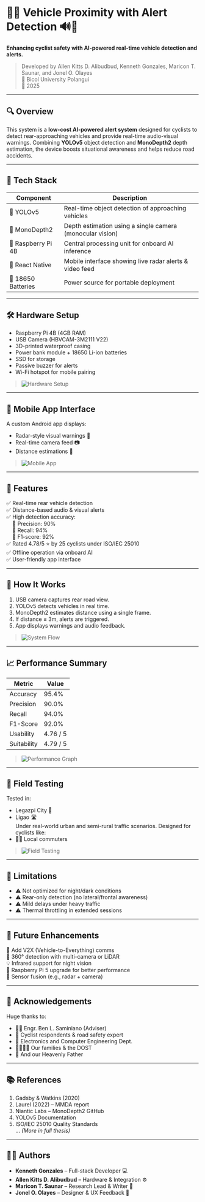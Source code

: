 # 🚴‍♂️ Vehicle Proximity with Alert Detection 🔊📱

**Enhancing cyclist safety with AI-powered real-time vehicle detection and alerts.**

> Developed by Allen Kitts D. Alibudbud, Kenneth Gonzales, Maricon T. Saunar, and Jonel O. Olayes  
> 🏫 Bicol University Polangui  
> 📅 2025

---

## 🔍 Overview

This system is a **low-cost AI-powered alert system** designed for cyclists to detect rear-approaching vehicles and provide real-time audio-visual warnings. Combining **YOLOv5** object detection and **MonoDepth2** depth estimation, the device boosts situational awareness and helps reduce road accidents.

---

## 🧠 Tech Stack

| Component            | Description                                                  |
|---------------------|--------------------------------------------------------------|
| 📸 YOLOv5           | Real-time object detection of approaching vehicles            |
| 📏 MonoDepth2       | Depth estimation using a single camera (monocular vision)     |
| 🍓 Raspberry Pi 4B  | Central processing unit for onboard AI inference              |
| 📱 React Native     | Mobile interface showing live radar alerts & video feed       |
| 🔋 18650 Batteries  | Power source for portable deployment                          |

---

## 🛠️ Hardware Setup

- Raspberry Pi 4B (4GB RAM)
- USB Camera (HBVCAM-3M2111 V22)
- 3D-printed waterproof casing
- Power bank module + 18650 Li-ion batteries
- SSD for storage
- Passive buzzer for alerts
- Wi-Fi hotspot for mobile pairing

> ![Hardware Setup](./assets-for-readme/model.png)

---

## 📲 Mobile App Interface

A custom Android app displays:
- Radar-style visual warnings 🚨
- Real-time camera feed 📷
- Distance estimations 📏

> ![Mobile App](./assets-for-readme/mobile.png)

---

## 🎯 Features

✅ Real-time rear vehicle detection  
✅ Distance-based audio & visual alerts  
✅ High detection accuracy:  
&nbsp;&nbsp;&nbsp;&nbsp;📌 Precision: 90%  
&nbsp;&nbsp;&nbsp;&nbsp;📌 Recall: 94%  
&nbsp;&nbsp;&nbsp;&nbsp;📌 F1-score: 92%  
✅ Rated 4.78/5 ⭐ by 25 cyclists under ISO/IEC 25010  
✅ Offline operation via onboard AI  
✅ User-friendly app interface

---

## 🚦 How It Works

1. USB camera captures rear road view.
2. YOLOv5 detects vehicles in real time.
3. MonoDepth2 estimates distance using a single frame.
4. If distance ≤ 3m, alerts are triggered.
5. App displays warnings and audio feedback.

> ![System Flow](./assets-for-readme/flow.jpg)

---

## 📈 Performance Summary

| Metric     | Value     |
|------------|-----------|
| Accuracy   | 95.4%     |
| Precision  | 90.0%     |
| Recall     | 94.0%     |
| F1-Score   | 92.0%     |
| Usability  | 4.76 / 5  |
| Suitability | 4.79 / 5 |

> ![Performance Graph](./assets-for-readme/matrix.jpg)

---

## 📍 Field Testing

Tested in:
- Legazpi City 🚦
- Ligao 🛣️  
Under real-world urban and semi-rural traffic scenarios. Designed for cyclists like:
- 🧍‍♂️ Local commuters

> ![Field Testing](./assets-for-readme/simulation.gif)

---

## 🔧 Limitations

- ⚠️ Not optimized for night/dark conditions
- ⚠️ Rear-only detection (no lateral/frontal awareness)
- ⚠️ Mild delays under heavy traffic
- ⚠️ Thermal throttling in extended sessions

---

## 🔮 Future Enhancements

🔗 Add V2X (Vehicle-to-Everything) comms  
🎯 360° detection with multi-camera or LiDAR  
💡 Infrared support for night vision  
🚀 Raspberry Pi 5 upgrade for better performance  
📡 Sensor fusion (e.g., radar + camera)

---

## 🙌 Acknowledgements

Huge thanks to:
- 👨‍🏫 Engr. Ben L. Saminiano (Adviser)  
- 👥 Cyclist respondents & road safety expert  
- 🧪 Electronics and Computer Engineering Dept.  
- 👨‍👩‍👧‍👦 Our families & the DOST  
- 🙏 And our Heavenly Father

---

## 📚 References

1. Gadsby & Watkins (2020)  
2. Laurel (2022) – MMDA report  
3. Niantic Labs – MonoDepth2 GitHub  
4. YOLOv5 Documentation  
5. ISO/IEC 25010 Quality Standards  
... _(More in full thesis)_

---

## 👨‍💻 Authors

- **Kenneth Gonzales** – Full-stack Developer 💻  
- **Allen Kitts D. Alibudbud** – Hardware & Integration ⚙️  
- **Maricon T. Saunar** – Research Lead & Writer 📖  
- **Jonel O. Olayes** – Designer & UX Feedback 🧠


